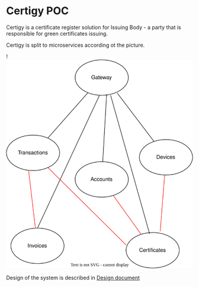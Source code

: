 # Certigy POC

Certigy is a certificate register solution for Issuing Body - a party that is responsible for green certificates issuing.

Certigy is split to microservices according ot the picture.

!![Certigy Architecture overview](assets/certigy_overview.drawio.svg)


Design of the system is described in [Design document](DESIGN.md)

